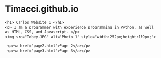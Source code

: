 # Timacci.github.io

<html>
<head>
    <title>My Website Title</title>
</head>
<body>

    <h1> Carlos Website 1 </h1>
    <p> I am a programmer with experience programming in Python, as well as HTML, CSS, and Javascript. </p>
    <img src="Tobey.JPG" alt="Photo 1" style="width:252px;height:179px;">
</body>

     <p><a href="page2.html">Page 2</a></p>
     <p><a href="page3.html">Page 3</a></p>



</html>
